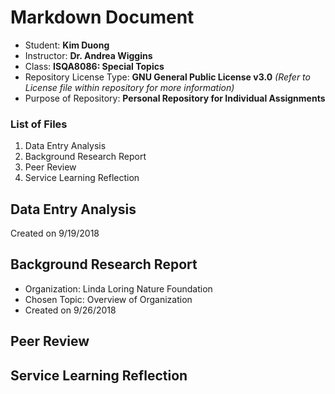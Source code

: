 # Markdown Document 

* Student: **Kim Duong**
* Instructor: **Dr. Andrea Wiggins**
* Class: **ISQA8086: Special Topics**
* Repository License Type: **GNU General Public License v3.0** _(Refer to License file within repository for more information)_
* Purpose of Repository: **Personal Repository for Individual Assignments**


### List of Files 

1. Data Entry Analysis
2. Background Research Report 
3. Peer Review
4. Service Learning Reflection 



## Data Entry Analysis
Created on 9/19/2018 

## Background Research Report 
* Organization: Linda Loring Nature Foundation
* Chosen Topic: Overview of Organization 
* Created on 9/26/2018 
 
## Peer Review

## Service Learning Reflection 

